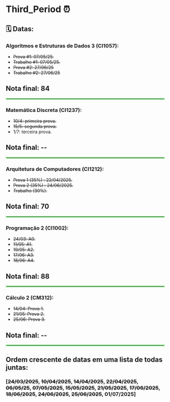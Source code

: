 # Third_Period ⏰​

## ​🗓️​ Datas: ​

### Algoritmos e Estruturas de Dados 3 (CI1057):
- ~~Prova #1: 07/05/25.~~
- ~~Trabalho #1: 07/05/25.~~
- ~~Prova #2: 27/06/25~~
- ~~Trabalho #2: 27/06/25~~
<div align="left">
<h2>Nota final: 84</h2>
</div>

<hr style="border: 2px solid #90EE90;">

### Matemática Discreta (CI1237):
- ~~10/4: primeira prova.~~
- ~~15/5: segunda prova.~~
- 1/7: terceira prova.
<div align="left">
<h2>Nota final: --</h2>
</div>

<hr style="border: 2px solid #90EE90;">

### Arquitetura de Computadores (CI1212):
- ~~Prova 1 (35%) : 22/04/2025.~~
- ~~Prova 2 (35%) : 24/06/2025.~~
- ~~Trabalho (30%).~~
<div align="left">
<h2>Nota final: 70</h2>
</div>


<hr style="border: 2px solid #90EE90;">

### Programação 2 (CI1002):
- ~~24/03: A0.~~
- ~~11/05: A1.~~
- ~~19/05: A2.~~
- ~~17/06: A3.~~
- ~~18/06: A4.~~
<div align="left">
<h2>Nota final: 88</h2>
</div>


<hr style="border: 2px solid #90EE90;">

### Cálculo 2 (CM312):
- ~~14/04: Prova 1.~~
- ~~21/05: Prova 2.~~
- ~~25/06: Prova 3.~~

<div align="left">
<h2>Nota final: --</h2>
</div>


<hr style="border: 2px solid #90EE90;">

## Ordem crescente de datas em uma lista de todas juntas:

### [~~24/03/2025~~, ~~10/04/2025~~, ~~14/04/2025~~, ~~22/04/2025~~, ~~06/05/25~~, ~~07/05/2025~~, ~~15/05/2025~~, ~~21/05/2025~~, ~~17/06/2025~~, ~~18/06/2025~~, ~~24/06/2025~~, ~~25/06/2025~~, 01/07/2025]



